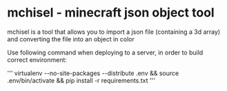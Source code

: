 mchisel - minecraft json object tool
===================================
mchisel is a tool that allows you to import a json file (containing a 3d array)
and converting the file into an object in color

Use following command when deploying to a server, in order to build correct environment:

'''
virtualenv --no-site-packages --distribute .env && source .env/bin/activate && pip install -r requirements.txt
'''
